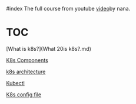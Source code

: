 #index
The full course from youtube [video](https://www.youtube.com/watch?v=X48VuDVv0do&t=5s)by nana.

# TOC
[What is k8s?](What 20is k8s?.md)

[K8s Components](K8s%20Components.md)

[k8s architecture](k8s%20architecture.md)

[Kubectl](Kubectl.md)

[K8s config file](K8s%20config%20file.md)
